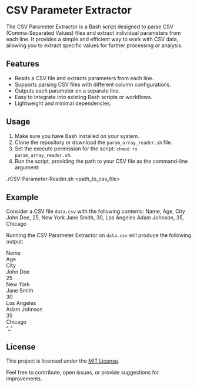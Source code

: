 # CSV Parameter Extractor

The CSV Parameter Extractor is a Bash script designed to parse CSV (Comma-Separated Values) files and extract individual parameters from each line. It provides a simple and efficient way to work with CSV data, allowing you to extract specific values for further processing or analysis.

## Features

- Reads a CSV file and extracts parameters from each line.
- Supports parsing CSV files with different column configurations.
- Outputs each parameter on a separate line.
- Easy to integrate into existing Bash scripts or workflows.
- Lightweight and minimal dependencies.

## Usage

1. Make sure you have Bash installed on your system.
2. Clone the repository or download the `param_array_reader.sh` file.
3. Set the execute permission for the script: `chmod +x param_array_reader.sh`.
4. Run the script, providing the path to your CSV file as the command-line argument:

./CSV-Parameter-Reader.sh <path_to_csv_file>


## Example

Consider a CSV file `data.csv` with the following contents:
Name, Age, City
John Doe, 25, New York
Jane Smith, 30, Los Angeles
Adam Johnson, 35, Chicago


Running the CSV Parameter Extractor on `data.csv` will produce the following output:

Name\
Age\
City\
John Doe\
25\
New York\
Jane Smith\
30\
Los Angeles\
Adam Johnson\
35\
Chicago\
^_^


## License

This project is licensed under the [MIT License](LICENSE).

Feel free to contribute, open issues, or provide suggestions for improvements.

